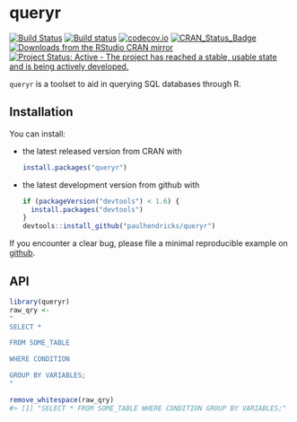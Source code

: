 <!-- README.md is generated from README.Rmd. Please edit that file -->
queryr
======

[![Build Status](https://travis-ci.org/paulhendricks/queryr.png?branch=master)](https://travis-ci.org/paulhendricks/queryr) [![Build status](https://ci.appveyor.com/api/projects/status/78uv9bj95a7a366c/branch/master?svg=true)](https://ci.appveyor.com/project/paulhendricks/queryr/branch/master) [![codecov.io](http://codecov.io/github/paulhendricks/queryr/coverage.svg?branch=master)](http://codecov.io/github/paulhendricks/queryr?branch=master) [![CRAN\_Status\_Badge](http://www.r-pkg.org/badges/version/queryr)](http://cran.r-project.org/package=queryr) [![Downloads from the RStudio CRAN mirror](http://cranlogs.r-pkg.org/badges/queryr)](http://cran.rstudio.com/package=queryr) [![Project Status: Active - The project has reached a stable, usable state and is being actively developed.](http://www.repostatus.org/badges/0.1.0/active.svg)](http://www.repostatus.org/#active)

`queryr` is a toolset to aid in querying SQL databases through R.

Installation
------------

You can install:

-   the latest released version from CRAN with

    ``` r
    install.packages("queryr")
    ```

-   the latest development version from github with

    ``` r
    if (packageVersion("devtools") < 1.6) {
      install.packages("devtools")
    }
    devtools::install_github("paulhendricks/queryr")
    ```

If you encounter a clear bug, please file a minimal reproducible example on [github](https://github.com/paulhendricks/queryr/issues).

API
---

``` r
library(queryr)
raw_qry <- 
"
SELECT * 

FROM SOME_TABLE

WHERE CONDITION 

GROUP BY VARIABLES;
"

remove_whitespace(raw_qry)
#> [1] "SELECT * FROM SOME_TABLE WHERE CONDITION GROUP BY VARIABLES;"
```
